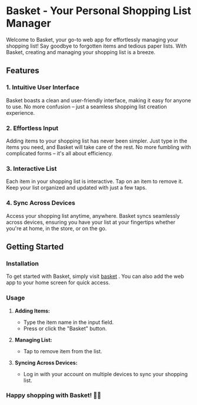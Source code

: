 # Basket - Your Personal Shopping List Manager

Welcome to Basket, your go-to web app for effortlessly managing your shopping list! Say goodbye to forgotten items and tedious paper lists. With Basket, creating and managing your shopping list is a breeze.

## Features

### 1. **Intuitive User Interface**
Basket boasts a clean and user-friendly interface, making it easy for anyone to use. No more confusion – just a seamless shopping list creation experience.

### 2. **Effortless Input**
Adding items to your shopping list has never been simpler. Just type in the items you need, and Basket will take care of the rest. No more fumbling with complicated forms – it's all about efficiency.

### 3. **Interactive List**
Each item in your shopping list is interactive. Tap on an item to remove it. Keep your list organized and updated with just a few taps.

### 4. **Sync Across Devices**
Access your shopping list anytime, anywhere. Basket syncs seamlessly across devices, ensuring you have your list at your fingertips whether you're at home, in the store, or on the go.

## Getting Started

### Installation

To get started with Basket, simply visit [basket]([https://www.basket-app.com](https://playful-rabanadas-70db97.netlify.app/)) . You can also add the web app to your home screen for quick access.

### Usage

1. **Adding Items:**
   - Type the item name in the input field.
   - Press or click the "Basket" button.

2. **Managing List:**
   - Tap to remove item from the list.

3. **Syncing Across Devices:**
   - Log in with your account on multiple devices to sync your shopping list.

### Happy shopping with Basket! 🛒🎉
